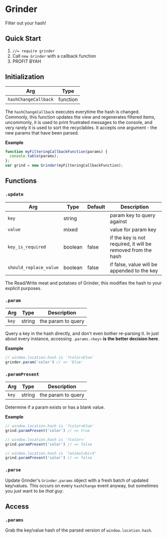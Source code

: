 # Grinder

Filter out your hash!

## Quick Start

1. `//= require grinder`
1. Call `new Grinder` with a callback function
1. PROFIT BYAH

## Initialization

| Arg | Type |
|---|---|
| `hashChangeCallback` | function |

The `hashChangeCallback` executes everytime the hash is changed. Commonly, this function updates the view and regenerates filtered items, uncommonly, it is used to print frustrated messages to the console, and very rarely it is used to sort the recyclables. It accepts one argument - the new params that have been parsed.

**Example**

```javascript
function myFilteringCallbackFunction(params) {
  console.table(params);
};
var grind = new Grinder(myFilteringCallbackFunction);
```

## Functions


### `.update`

| Arg | Type | Default | Description |
|---|---|---|---|
| `key` | string | <required> | param key to query against |
| `value` | mixed | <required> | value for param key |
| `key_is_required` | boolean | false | if the key is not required, it will be removed from the hash |
| `should_replace_value` | boolean | false | if false, value will be appended to the key |

The Read/Write meat and potatoes of Grinder, this modifies the hash to your explicit purposes.

### `.param`

| Arg | Type | Description |
|---|---|---|
| `key` | string | the param to query |

Query a key in the hash directly, and don't even bother re-parsing it. In just about every instance, accessing `.params.<key>` **is the better decision here**.

**Example**

```javascript
// window.location.hash is '?color=blue'
grinder.param('color') // => 'blue'
```

### `.paramPresent`

| Arg | Type | Description |
|---|---|---|
| `key` | string | the param to query |

Determine if a param exists or has a blank value.

**Example**

```javascript
// window.location.hash is '?color=blue'
grind.paramPresent('color') // => true

// window.location.hash is '?color='
grind.paramPresent('color') // => false

// window.location.hash is '?animal=bird'
grind.paramPresent('color') // => false
```

### `.parse`

Update Grinder's `Grinder.params` object with a fresh batch of updated key/values. This occurs on every `hashChange` event anyway, but sometimes you just want to be *that guy*.

## Access

### `.params`

Grab the key/value hash of the parsed version of `window.location.hash`.
